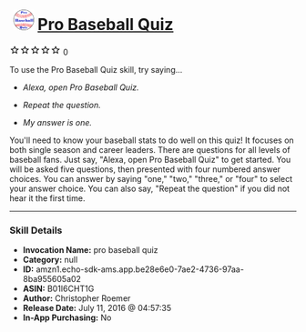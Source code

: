 # &nbsp;<img src="skill_icon" alt="Pro Baseball Quiz icon" width="36"> [Pro Baseball Quiz](http://alexa.amazon.com/#skills/amzn1.echo-sdk-ams.app.be28e6e0-7ae2-4736-97aa-8ba955605a02)
![0 stars](../../images/ic_star_border_black_18dp_1x.png)![0 stars](../../images/ic_star_border_black_18dp_1x.png)![0 stars](../../images/ic_star_border_black_18dp_1x.png)![0 stars](../../images/ic_star_border_black_18dp_1x.png)![0 stars](../../images/ic_star_border_black_18dp_1x.png) 0

To use the Pro Baseball Quiz skill, try saying...

* *Alexa, open Pro Baseball Quiz.*

* *Repeat the question.*

* *My answer is one.*

You'll need to know your baseball stats to do well on this quiz! It focuses on both single season and career leaders. There are questions for all levels of baseball fans. Just say, "Alexa, open Pro Baseball Quiz" to get started. You will be asked five questions, then presented with four numbered answer choices. You can answer by saying "one," "two," "three," or "four" to select your answer choice. You can also say, "Repeat the question" if you did not hear it the first time.

***

### Skill Details

* **Invocation Name:** pro baseball quiz
* **Category:** null
* **ID:** amzn1.echo-sdk-ams.app.be28e6e0-7ae2-4736-97aa-8ba955605a02
* **ASIN:** B01I6CHT1G
* **Author:** Christopher Roemer
* **Release Date:** July 11, 2016 @ 04:57:35
* **In-App Purchasing:** No
